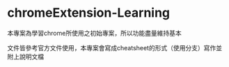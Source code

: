 chromeExtension-Learning
====

本專案為學習chrome所使用之初始專案，所以功能盡量維持基本

文件皆參考官方文件使用，本專案會寫成cheatsheet的形式（使用分支）寫作並附上說明文檔
